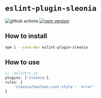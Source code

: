 # `eslint-plugin-sleonia`


![github actions](https://github.com/sleonia/eslint-plugin/actions/workflows/push-check.yml/badge.svg)
[![npm version](https://img.shields.io/npm/v/react-redux.svg?style=flat-square)](https://www.npmjs.com/package/boolean-cast-style)

## How to install
```bash
npm i --save-dev eslint-plugin-sleonia
```

## How to use
```js
// .eslintrc.js
plugins: ['sleonia'],
rules: {
    'sleonia/boolean-cast-style': 'error'
}
```
